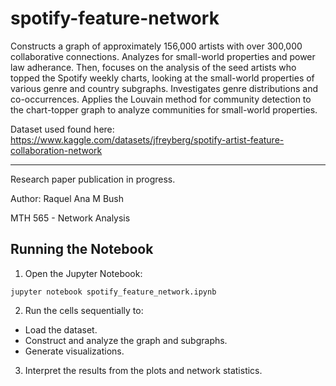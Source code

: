 # spotify-feature-network
Constructs a graph of approximately 156,000 artists with over 300,000 collaborative connections. Analyzes for small-world properties and power law adherance.
Then, focuses on the analysis of the seed artists who topped the Spotify weekly charts, looking at the small-world properties of various genre and country subgraphs.
Investigates genre distributions and co-occurrences.
Applies the Louvain method for community detection to the chart-topper graph to analyze communities for small-world properties.

Dataset used found here: https://www.kaggle.com/datasets/jfreyberg/spotify-artist-feature-collaboration-network

---

Research paper publication in progress.

Author: Raquel Ana M Bush

MTH 565 - Network Analysis


## Running the Notebook

1. Open the Jupyter Notebook:
```
jupyter notebook spotify_feature_network.ipynb
```
2. Run the cells sequentially to:
- Load the dataset.
- Construct and analyze the graph and subgraphs.
- Generate visualizations.
3. Interpret the results from the plots and network statistics.



